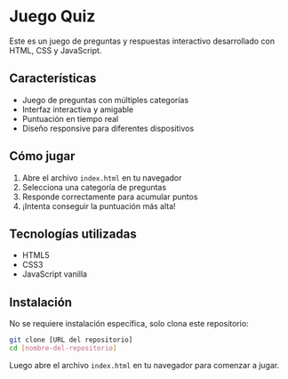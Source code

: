 # Juego Quiz

Este es un juego de preguntas y respuestas interactivo desarrollado con HTML, CSS y JavaScript.

## Características

- Juego de preguntas con múltiples categorías
- Interfaz interactiva y amigable
- Puntuación en tiempo real
- Diseño responsive para diferentes dispositivos

## Cómo jugar

1. Abre el archivo `index.html` en tu navegador
2. Selecciona una categoría de preguntas
3. Responde correctamente para acumular puntos
4. ¡Intenta conseguir la puntuación más alta!

## Tecnologías utilizadas

- HTML5
- CSS3
- JavaScript vanilla

## Instalación

No se requiere instalación específica, solo clona este repositorio:

```bash
git clone [URL del repositorio]
cd [nombre-del-repositorio]
```

Luego abre el archivo `index.html` en tu navegador para comenzar a jugar. 